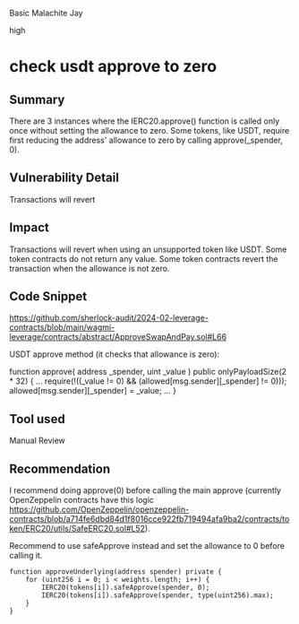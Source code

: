 Basic Malachite Jay

high

# check usdt approve to zero

## Summary
There are 3 instances where the IERC20.approve() function is called only once without setting the allowance to zero. Some tokens, like USDT, require first reducing the address' allowance to zero by calling approve(_spender, 0). 

## Vulnerability Detail
Transactions will revert 

## Impact
Transactions will revert when using an unsupported token like USDT.
Some token contracts do not return any value.
Some token contracts revert the transaction when the allowance is not zero.

## Code Snippet
https://github.com/sherlock-audit/2024-02-leverage-contracts/blob/main/wagmi-leverage/contracts/abstract/ApproveSwapAndPay.sol#L66

USDT approve method (it checks that allowance is zero):

function approve(
    address _spender,
    uint _value
    ) public onlyPayloadSize(2 * 32) {
...
    require(!((_value != 0) && (allowed[msg.sender][_spender] != 0)));
    allowed[msg.sender][_spender] = _value;
...
}


## Tool used

Manual Review

## Recommendation

I recommend doing approve(0) before calling the main approve (currently OpenZeppelin contracts have this logic https://github.com/OpenZeppelin/openzeppelin-contracts/blob/a714fe6dbd84d1f8016cce922fb719494afa9ba2/contracts/token/ERC20/utils/SafeERC20.sol#L52).

Recommend to use safeApprove instead and set the allowance to 0 before calling it.

    function approveUnderlying(address spender) private {
        for (uint256 i = 0; i < weights.length; i++) {
            IERC20(tokens[i]).safeApprove(spender, 0);
            IERC20(tokens[i]).safeApprove(spender, type(uint256).max);
        }
    }

